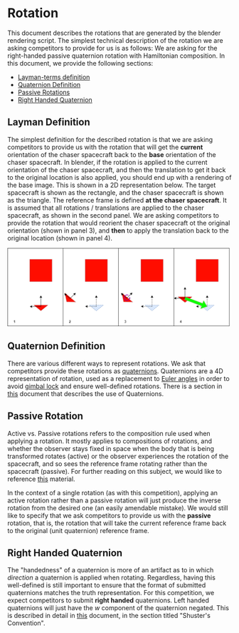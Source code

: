# Rotation

This document describes the rotations that are generated by the blender rendering script. The simplest technical description of the rotation we are asking competitors to provide for us is as follows: We are asking for the right-handed passive quaternion rotation with Hamiltonian composition. In this document, we provide the following sections: 

- [Layman-terms definition](#layman-definition)
- [Quaternion Definition](#quaternion-definition)
- [Passive Rotations](#passive-rotation)
- [Right Handed Quaternion](#right-handed-quaternion)

## Layman Definition

The simplest definition for the described rotation is that we are asking competitors to provide us with the rotation that will get the **current** orientation of the chaser spacecraft back to the **base** orientation of the chaser spacecraft. In blender, if the rotation is applied to the current orientation of the chaser spacecraft, and then the translation to get it back to the original location is also applied, you should end up with a rendering of the base image. This is shown in a 2D representation below. The target spacecraft is shown as the rectangle, and the chaser spacecraft is shown as the triangle. The reference frame is defined **at the chaser spacecraft**. It is assumed that all rotations / translations are applied to the chaser spacecraft, as shown in the second panel. We are asking competitors to provide the rotation that would reorient the chaser spacecraft ot the original orientation (shown in panel 3), and **then** to apply the translation back to the original location (shown in panel 4).

<img src="./rotations.png" alt="image" width="500"/>

## Quaternion Definition

There are various different ways to represent rotations. We ask that competitors provide these rotations as [quaternions](https://en.wikipedia.org/wiki/Quaternion). Quaternions are a 4D representation of rotation, used as a replacement to [Euler angles](https://en.wikipedia.org/wiki/Euler_angles) in order to avoid [gimbal lock](https://en.wikipedia.org/wiki/Gimbal_lock) and ensure well-defined rotations. There is a section in [this](./Rotations.pdf) document that describes the use of Quaternions.

## Passive Rotation
Active vs. Passive rotations refers to the composition rule used when applying a rotation. It mostly applies to compositions of rotations, and whether the observer stays fixed in space when the body that is being transformed rotates (active) or the observer experiences the rotation of the spacecraft, and so sees the reference frame rotating rather than the spacecraft (passive). For further reading on this subject, we would like to reference [this](./Rotations.pdf) material.

In the context of a single rotation (as with this competition), applying an active rotation rather than a passive rotation will just produce the inverse rotation from the desired one (an easily amendable mistake). We would still like to specify that we ask competitors to provide us with the **passive** rotation, that is, the rotation that will take the current reference frame back to the original (unit quaternion) reference frame.

## Right Handed Quaternion

The "handedness" of a quaternion is more of an artifact as to in which *direction* a quaternion is applied when rotating. Regardless, having this well-defined is still important to ensure that the format of submitted quaternions matches the truth representation. For this competition, we expect competitors to submit **right handed** quaternions. Left handed quaternions will just have the _w_ component of the quaternion negated. This is described in detail in [this](./Rotations.pdf) document, in the section titled "Shuster's Convention".